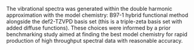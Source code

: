 The vibrational spectra was generated within the double harmonic approximation with the model chemistry: B97-1 hybrid functional method alongside the def2-TZVPD basis set (this is a triple-zeta basis set with added diffuse functions). These choices were informed by a prior benchmarking study aimed at finding the best model chemistry for rapid production of high throughput spectral data with reasonable accuracy.

